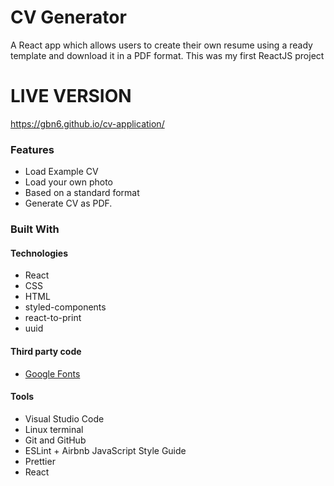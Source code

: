# CV Generator
A React app which allows users to create their own resume using a ready template and download it in a PDF format. This was my first ReactJS project

# LIVE VERSION

https://gbn6.github.io/cv-application/


### Features

* Load Example CV
* Load your own photo
* Based on a standard format
* Generate CV as PDF.

### Built With

#### Technologies

* React
* CSS
* HTML
* styled-components
* react-to-print
* uuid

#### Third party code

* [Google Fonts](https://fonts.google.com/)

#### Tools

* Visual Studio Code
* Linux terminal
* Git and GitHub
* ESLint + Airbnb JavaScript Style Guide
* Prettier
* React